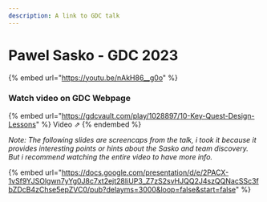 ```yaml
---
description: A link to GDC talk
---
```


# Pawel Sasko - GDC 2023

{% embed url="https://youtu.be/nAkH86__g0o" %}

### Watch video on GDC Webpage

{% embed url="https://gdcvault.com/play/1028897/10-Key-Quest-Design-Lessons" %}
Video ⇗
{% endembed %}

_Note: The following slides are screencaps from the talk, i took it because it provides interesting points or hints about the Sasko and team discovery. But i recommend watching the entire video to have more info._

{% embed url="https://docs.google.com/presentation/d/e/2PACX-1vSf9YJSOlgwn7yYg0J8c7xt2ejt28IiUP3_Z7zS2svHJQQ2J4szQQNacSSc3fbZDcB4zChse5epZVC0/pub?delayms=3000&loop=false&start=false" %}

